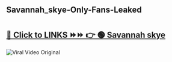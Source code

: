 
 ## Savannah_skye-Only-Fans-Leaked

# <h2><a href="https://clipsfans.com/Savannah_skye&ref=git">🔗 Click to LINKS ⏩⏩ 👉 🟢 Savannah skye </a></h2>

<a href="https://clipsfans.com/Savannah_skye&ref=git" rel="nofollow" data-target="animated-image.originalLink"><img src="https://i.ibb.co.com/xMMVF88/686577567.gif" alt="Viral Video Original" style="max-width: 100%; display: inline-block;" data-target="animated-image.originalImage"></a>
